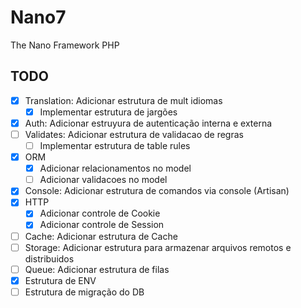 # Nano7
The Nano Framework PHP

## TODO
 - [x] Translation: Adicionar estrutura de mult idiomas
    - [x] Implementar estrutura de jargões
 - [x] Auth: Adicionar estruyura de autenticação interna e externa
 - [ ] Validates: Adicionar estrutura de validacao de regras
    - [ ]  Implementar estrutura de table rules
 - [x] ORM
    - [x] Adicionar relacionamentos no model
    - [ ] Adicionar validacoes no model
 - [x] Console: Adicionar estrutura de comandos via console (Artisan)
 - [x] HTTP
    - [x] Adicionar controle de Cookie
    - [x] Adicionar controle de Session
 - [ ] Cache: Adicionar estrutura de Cache
 - [ ] Storage: Adicionar estrutura para armazenar arquivos remotos e distribuidos
 - [ ] Queue: Adicionar estrutura de filas
 - [x] Estrutura de ENV
 - [ ] Estrutura de migração do DB